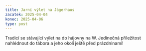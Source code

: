 ```yaml
---
title: Jarní výlet na Jägerhaus
zacatek: 2025-04-04
konec: 2025-04-06
type: post
---
```

T﻿radicí se stávající výlet na do hájovny na W. Jedinečná příležitost nahlédnout do tábora a jeho okolí ještě před prázdninami!